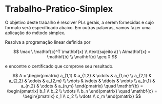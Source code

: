 # Trabalho-Pratico-Simplex

O objetivo deste trabalho é resolver PLs gerais, a serem fornecidas e cujo formato será especificado abaixo. Em outras palavras, vamos fazer uma aplicação do método simplex.

Resolva a programação linear definida por

$$
\max \ \mathbf{c}^T \mathbf{x} \\
\text{sujeito a} \ A\mathbf{x} = \mathbf{b} \\
\mathbf{x} \geq 0
$$

e encontre o certificado que comprove seu resultado.

$$
A = \begin{pmatrix}
a_{1,1} & a_{1,2} & \cdots & a_{1,m} \\
a_{2,1} & a_{2,2} & \cdots & a_{2,m} \\
\vdots & \vdots & \ddots & \vdots \\
a_{n,1} & a_{n,2} & \cdots & a_{n,m}
\end{pmatrix} \quad
\mathbf{b} = \begin{pmatrix}
b_1 \\
b_2 \\
\vdots \\
b_n
\end{pmatrix} \quad
\mathbf{c} = \begin{pmatrix}
c_1 \\
c_2 \\
\vdots \\
c_m
\end{pmatrix}
$$
